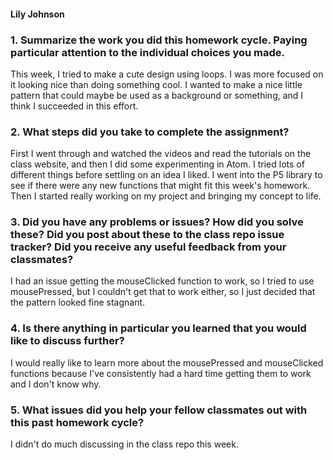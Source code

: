 #### Lily Johnson

### 1. Summarize the work you did this homework cycle. Paying particular attention to the individual choices you made.
This week, I tried to make a cute design using loops. I was more focused on it looking nice than doing something cool. I wanted to make a nice little pattern that could maybe be used as a background or something, and I think I succeeded in this effort.
### 2. What steps did you take to complete the assignment?
First I went through and watched the videos and read the tutorials on the class website, and then I did some experimenting in Atom. I tried lots of different things before settling on an idea I liked. I went into the P5 library to see if there were any new functions that might fit this week's homework. Then I started really working on my project and bringing my concept to life.
### 3. Did you have any problems or issues? How did you solve these? Did you post about these to the class repo issue tracker? Did you receive any useful feedback from your classmates?
I had an issue getting the mouseClicked function to work, so I tried to use mousePressed, but I couldn't get that to work either, so I just decided that the pattern looked fine stagnant.
### 4. Is there anything in particular you learned that you would like to discuss further?
I would really like to learn more about the mousePressed and mouseClicked functions because I've consistently had a hard time getting them to work and I don't know why.
### 5. What issues did you help your fellow classmates out with this past homework cycle?
I didn't do much discussing in the class repo this week.
